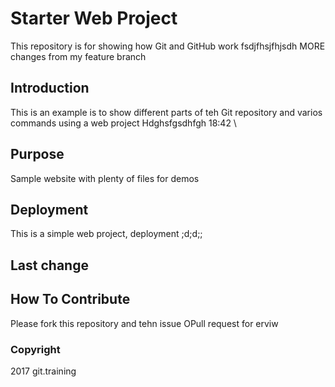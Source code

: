 # Starter Web Project

This repository is for showing how Git and GitHub work
fsdjfhsjfhjsdh
MORE changes from my feature branch

## Introduction

This is an example is to show different parts of teh Git repository and varios commands using a web project
Hdghsfgsdhfgh 18:42
\
## Purpose

Sample website with plenty of files for demos

## Deployment

This is a simple web project, deployment ;d;d;;

## Last change

## How To Contribute

Please fork this repository and tehn issue OPull request for erviw

### Copyright

2017 git.training